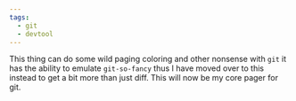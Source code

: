 ```yaml
---
tags:
  - git
  - devtool
---
```

This thing can do some wild paging coloring and other nonsense with `git` it has the ability to emulate `git-so-fancy` thus I have moved over to this instead to get a bit more than just diff. This will now be my core pager for git.